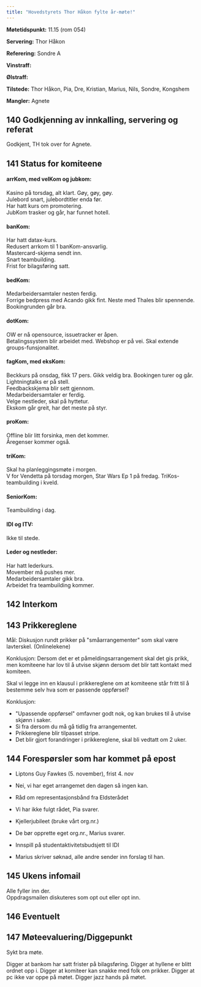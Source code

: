 ```yaml
---
title: "Hovedstyrets Thor Håkon fylte år-møte!"
---
```


**Møtetidspunkt:** 11.15 (rom 054)

**Servering:** Thor Håkon

**Referering:** Sondre A

**Vinstraff:** 

**Ølstraff:** 

**Tilstede:** Thor Håkon, Pia, Dre, Kristian, Marius, Nils, Sondre, Kongshem
 
**Mangler:** Agnete

## 140 Godkjenning av innkalling, servering og referat

Godkjent, TH tok over for Agnete.

## 141 Status for komiteene

#### arrKom, med velKom og jubkom: 

Kasino på torsdag, alt klart. Gøy, gøy, gøy.    
Julebord snart, julebordtitler enda før.    
Har hatt kurs om promotering.    
JubKom trasker og går, har funnet hotell.    

#### banKom:  

Har hatt datax-kurs.    
Redusert arrkom til 1 banKom-ansvarlig.    
Mastercard-skjema sendt inn.    
Snart teambuilding.    
Frist for bilagsføring satt.    

#### bedKom: 

Medarbeidersamtaler nesten ferdig.   
Forrige bedpress med Acando gikk fint. Neste med Thales blir spennende.   
Bookingrunden går bra.

#### dotKom:

OW er nå opensource, issuetracker er åpen.    
Betalingssystem blir arbeidet med. Webshop er på vei.
Skal extende groups-funsjonalitet.    

#### fagKom, med eksKom:

Beckkurs på onsdag, fikk 17 pers. Gikk veldig bra.
Bookingen turer og går.    
Lightningtalks er på stell.    
Feedbackskjema blir sett gjennom.    
Medarbeidersamtaler er ferdig.    
Velge nestleder, skal på hyttetur.    
Ekskom går greit, har det meste på styr.

#### proKom:  

Offline blir litt forsinka, men det kommer.    
Åregenser kommer også.    

#### triKom:

Skal ha planleggingsmøte i morgen.  
V for Vendetta på torsdag morgen, Star Wars Ep 1 på fredag.
TriKos-teambuilding i kveld.

#### SeniorKom: 

Teambuilding i dag.    

#### IDI og ITV:

Ikke til stede.

#### Leder og nestleder:  

Har hatt lederkurs.    
Movember må pushes mer.    
Medarbeidersamtaler gikk bra.    
Arbeidet fra teambuilding kommer.    

## 142 Interkom

## 143 Prikkereglene

Mål: Diskusjon rundt prikker på "småarrangementer" som skal være lavterskel. (Onlinelekene)

Konklusjon: Dersom det er et påmeldingsarrangement skal det gis prikk, men komiteene har lov til å utvise skjønn dersom det blir tatt kontakt med komiteen.

Skal vi legge inn en klausul i prikkereglene om at komiteene står fritt til å bestemme selv hva som er passende oppførsel?

Konklusjon:
- "Upassende oppførsel" omfavner godt nok, og kan brukes til å utvise skjønn i saker.
- Si fra dersom du må gå tidlig fra arrangementet.
- Prikkereglene blir tilpasset stripe.
- Det blir gjort forandringer i prikkereglene, skal bli vedtatt om 2 uker.

## 144 Forespørsler som har kommet på epost

* Liptons Guy Fawkes (5. november), frist 4. nov  
- Nei, vi har eget arrangemet den dagen så ingen kan.
* Råd om representasjonsbånd fra Eldsterådet  
- Vi har ikke fulgt rådet, Pia svarer.
* Kjellerjubileet (bruke vårt org.nr.)
- De bør opprette eget org.nr., Marius svarer.
* Innspill på studentaktivitetsbudsjett til IDI  
- Marius skriver søknad, alle andre sender inn forslag til han.

## 145 Ukens infomail

Alle fyller inn der.  
Oppdragsmailen diskuteres som opt out eller opt inn.

## 146 Eventuelt

## 147 Møteevaluering/Diggepunkt

Sykt bra møte.

Digger at bankom har satt frister på bilagsføring.
Digger at hyllene er blitt ordnet opp i.
Digger at komiteer kan snakke med folk om prikker.
Digger at pc ikke var oppe på møtet.
Digger jazz hands på møtet.